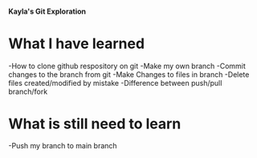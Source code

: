 #### Kayla's Git Exploration 

# What I have learned 

-How to clone github respository on git 
-Make my own branch 
-Commit changes to the branch from git 
-Make Changes to files in branch 
-Delete files created/modified by mistake 
-Difference between push/pull branch/fork 

# What is still need to learn

-Push my branch to main branch 
 

